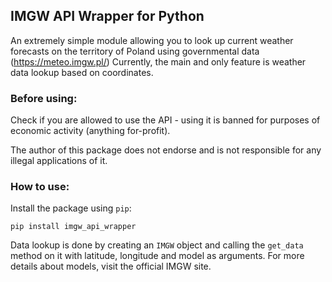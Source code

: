 ## IMGW API Wrapper for Python
An extremely simple module allowing you to look up current weather forecasts on the territory of Poland using governmental data (https://meteo.imgw.pl/) Currently, the main and only feature is weather data lookup based on coordinates.

### Before using: 
Check if you are allowed to use the API - using it is banned for purposes of economic activity (anything for-profit). 

The author of this package does not endorse and is not responsible for any illegal applications of it.

### How to use:
Install the package using ``pip``:
```
pip install imgw_api_wrapper
```
Data lookup is done by creating an ``IMGW`` object and calling the ``get_data`` method on it with latitude, longitude and model as arguments. For more details about models, visit the official IMGW site.